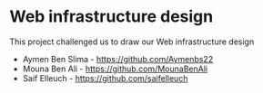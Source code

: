 # ****Web infrastructure design****

This project challenged us to draw our Web infrastructure design

* Aymen Ben Slima - https://github.com/Aymenbs22
* Mouna Ben Ali - https://github.com/MounaBenAli
* Saif Elleuch - https://github.com/saifelleuch

